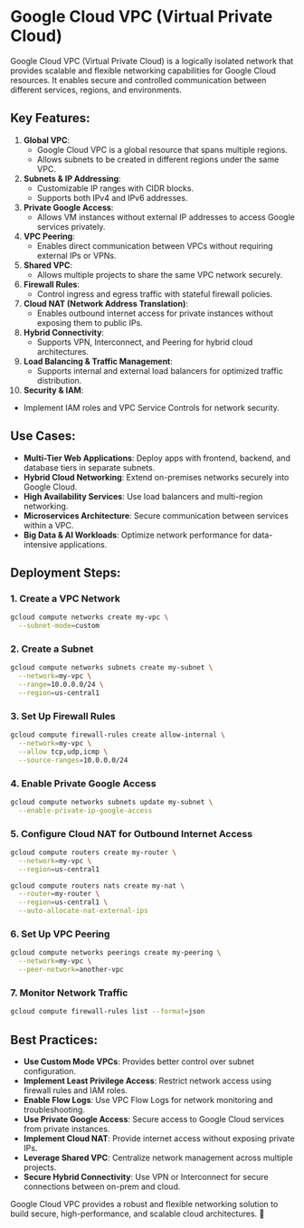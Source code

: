 # Google Cloud VPC (Virtual Private Cloud)

Google Cloud VPC (Virtual Private Cloud) is a logically isolated network that provides scalable and flexible networking capabilities for Google Cloud resources. It enables secure and controlled communication between different services, regions, and environments.

## Key Features:

1. **Global VPC**:
   - Google Cloud VPC is a global resource that spans multiple regions.
   - Allows subnets to be created in different regions under the same VPC.
2. **Subnets & IP Addressing**:
   - Customizable IP ranges with CIDR blocks.
   - Supports both IPv4 and IPv6 addresses.
3. **Private Google Access**:
   - Allows VM instances without external IP addresses to access Google services privately.
4. **VPC Peering**:
   - Enables direct communication between VPCs without requiring external IPs or VPNs.
5. **Shared VPC**:
   - Allows multiple projects to share the same VPC network securely.
6. **Firewall Rules**:
   - Control ingress and egress traffic with stateful firewall policies.
7. **Cloud NAT (Network Address Translation)**:
   - Enables outbound internet access for private instances without exposing them to public IPs.
8. **Hybrid Connectivity**:
   - Supports VPN, Interconnect, and Peering for hybrid cloud architectures.
9. **Load Balancing & Traffic Management**:
   - Supports internal and external load balancers for optimized traffic distribution.
10. **Security & IAM**:
   - Implement IAM roles and VPC Service Controls for network security.

## Use Cases:

- **Multi-Tier Web Applications**: Deploy apps with frontend, backend, and database tiers in separate subnets.
- **Hybrid Cloud Networking**: Extend on-premises networks securely into Google Cloud.
- **High Availability Services**: Use load balancers and multi-region networking.
- **Microservices Architecture**: Secure communication between services within a VPC.
- **Big Data & AI Workloads**: Optimize network performance for data-intensive applications.

## Deployment Steps:

### 1. Create a VPC Network
   ```sh
   gcloud compute networks create my-vpc \
     --subnet-mode=custom
   ```

### 2. Create a Subnet
   ```sh
   gcloud compute networks subnets create my-subnet \
     --network=my-vpc \
     --range=10.0.0.0/24 \
     --region=us-central1
   ```

### 3. Set Up Firewall Rules
   ```sh
   gcloud compute firewall-rules create allow-internal \
     --network=my-vpc \
     --allow tcp,udp,icmp \
     --source-ranges=10.0.0.0/24
   ```

### 4. Enable Private Google Access
   ```sh
   gcloud compute networks subnets update my-subnet \
     --enable-private-ip-google-access
   ```

### 5. Configure Cloud NAT for Outbound Internet Access
   ```sh
   gcloud compute routers create my-router \
     --network=my-vpc \
     --region=us-central1
   
   gcloud compute routers nats create my-nat \
     --router=my-router \
     --region=us-central1 \
     --auto-allocate-nat-external-ips
   ```

### 6. Set Up VPC Peering
   ```sh
   gcloud compute networks peerings create my-peering \
     --network=my-vpc \
     --peer-network=another-vpc
   ```

### 7. Monitor Network Traffic
   ```sh
   gcloud compute firewall-rules list --format=json
   ```

## Best Practices:

- **Use Custom Mode VPCs**: Provides better control over subnet configuration.
- **Implement Least Privilege Access**: Restrict network access using firewall rules and IAM roles.
- **Enable Flow Logs**: Use VPC Flow Logs for network monitoring and troubleshooting.
- **Use Private Google Access**: Secure access to Google Cloud services from private instances.
- **Implement Cloud NAT**: Provide internet access without exposing private IPs.
- **Leverage Shared VPC**: Centralize network management across multiple projects.
- **Secure Hybrid Connectivity**: Use VPN or Interconnect for secure connections between on-prem and cloud.

Google Cloud VPC provides a robust and flexible networking solution to build secure, high-performance, and scalable cloud architectures. 🚀

